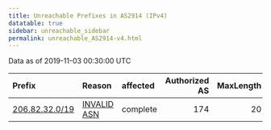 ```yaml
---
title: Unreachable Prefixes in AS2914 (IPv4)
datatable: true
sidebar: unreachable_sidebar
permalink: unreachable_AS2914-v4.html
---
```


Data as of 2019-11-03 00:30:00 UTC


<div class="datatable-begin"></div>

| Prefix                                                 | Reason                                                                                               | affected   |   Authorized AS |   MaxLength | Anchor                           |   unreachable /24s |
|:-------------------------------------------------------|:-----------------------------------------------------------------------------------------------------|:-----------|----------------:|------------:|:---------------------------------|-------------------:|
| [206.82.32.0/19](https://stat.ripe.net/206.82.32.0/19) | [INVALID ASN](https://rpki-validator.ripe.net/announcement-preview?asn=AS2914&prefix=206.82.32.0/19) | complete   |             174 |          20 | [ARIN](unreachable_ARIN-v4.html) |                 32 |

<div class="datatable-end"></div>